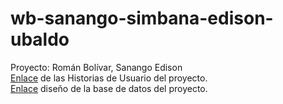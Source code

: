 # wb-sanango-simbana-edison-ubaldo

Proyecto: Román Bolívar, Sanango Edison
<br>
[Enlace](https://github.com/EioFlc14/ProyectoWeb/blob/master/HistoriasUsuario.ipynb) de las Historias de Usuario del proyecto. 
<br>
[Enlace](https://drive.google.com/file/d/1s77tFWaSKJa38UKB0ox1YR6yt2unGEeq/view?usp=sharing) diseño de la base de datos del proyecto.
